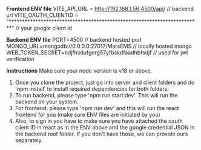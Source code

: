 **Frontend ENV file**
VITE_API_URL = http://192.168.1.56:4500/api/  // backend url
VITE_OAUTH_CLIENTID = "************************************************************************" // your google client id

**Backend ENV file**
PORT=4500 // backend hosted port
MONGO_URL=mongodb://0.0.0.0:27017/MarsEMS // locally hosted mongo
WEB_TOKEN_SECRET=hdjfhsdufgerg57yfbskdfaadhbfsdjf // used for jwt verification

**Instructions**
Make sure your node version is v18 or above.
1. Once you clone the project, just go into server and client folders and do 'npm install' to install required dependencies for both folders.
2. To run backend, please type 'npm run start:dev'. This will run the backend on your system.
3. For frontend, please type 'npm run dev' and this will run the react frontend for you (make sure ENV files are initiated by you)
4. Also, to sign in you have to make sure you have attached the oauth client ID in react as in the ENV above and the google credential JSON in the backend root folder. If you don't have those, we can provide ours separately.
